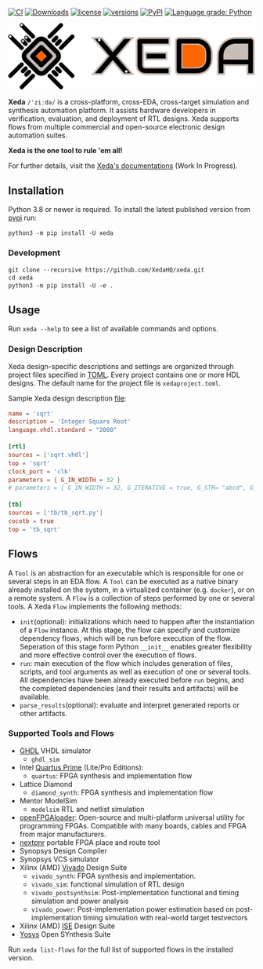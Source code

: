 
[![CI](https://github.com/XedaHQ/xeda/workflows/CI/badge.svg)](https://github.com/XedaHQ/xeda/actions?query=event%3Apush+branch%3Adev+workflow%3ACI) [![Downloads](https://static.pepy.tech/personalized-badge/xeda?period=total&units=none&left_color=black&right_color=orange&left_text=Downloads)](https://pepy.tech/project/xeda) [![license](https://img.shields.io/github/license/XedaHQ/xeda)](https://github.com/XedaHQ/xeda/blob/master/LICENSE.txt) [![versions](https://img.shields.io/pypi/pyversions/xeda)](https://pypi.org/project/xeda) [![PyPI](https://img.shields.io/pypi/v/xeda)](https://pypi.org/project/xeda/) [![Language grade: Python](https://img.shields.io/lgtm/grade/python/g/XedaHQ/xeda.svg?logo=lgtm&logoWidth=18)](https://lgtm.com/projects/g/XedaHQ/xeda/context:python)



[![Xeda Logo](https://raw.githubusercontent.com/XedaHQ/xeda/dev/xeda.png?raw=true)](https://github.com/XedaHQ/xeda)


**Xeda** `/ˈziːdə/` is a cross-platform, cross-EDA, cross-target simulation and synthesis automation platform.
It assists hardware developers in verification, evaluation, and deployment of RTL designs. Xeda supports flows from multiple commercial and open-source electronic design automation suites.

**Xeda is the one tool to rule 'em all!**

For further details, visit the [Xeda's documentations](http://xeda.rtfd.io/) (Work In Progress).




## Installation
Python 3.8 or newer is required. To install the latest published version from [pypi](https://pypi.org/project/xeda) run:
```
python3 -m pip install -U xeda
```

### Development
```
git clone --recursive https://github.com/XedaHQ/xeda.git
cd xeda
python3 -m pip install -U -e .
```

## Usage
Run `xeda --help` to see a list of available commands and options.


### Design Description

Xeda design-specific descriptions and settings are organized through project files specified in [TOML](https://toml.io/). Every project contains one or more HDL designs. The default name for the project file is `xedaproject.toml`.

Sample Xeda design description [file](./examples/vhdl/sqrt/sqrt.toml):

```toml
name = 'sqrt'
description = 'Integer Square Root'
language.vhdl.standard = "2008"

[rtl]
sources = ['sqrt.vhdl']
top = 'sqrt'
clock_port = 'clk'
parameters = { G_IN_WIDTH = 32 }
# parameters = { G_IN_WIDTH = 32, G_ITERATIVE = true, G_STR= "abcd", G_BITVECTOR="7'b0101001" }

[tb]
sources = ['tb/tb_sqrt.py']
cocotb = true
top = 'tb_sqrt'
```

## Flows
A `Tool` is an abstraction for an executable which is responsible for one or several steps in an EDA flow. A `Tool` can be executed as a native binary already installed on the system, in a virtualized container (e.g. `docker`), or on a remote system.
A `Flow` is a collection of steps performed by one or several tools. A Xeda `Flow` implements the following methods:
- `init`(optional): initializations which need to happen after  the instantiation of a `Flow` instance. At this stage, the flow can specify and customize dependency flows, which will be run before execution of the flow. Seperation of this stage form Python `__init__` enables greater flexibility and more effective control over the execution of flows.
- `run`: main execution of the flow which includes generation of files, scripts, and tool arguments as well as execution of one or several tools. All dependencies have been already executed before `run` begins, and the completed dependencies (and their results and artifacts) will be available.
- `parse_results`(optional): evaluate and interpret generated reports or other artifacts.

### Supported Tools and Flows

- [GHDL](https://github.com/ghdl/ghdl) VHDL simulator
  - `ghdl_sim`
- Intel [Quartus Prime](https://www.intel.com/content/www/us/en/software/programmable/quartus-prime/overview.html) (Lite/Pro Editions):
  - `quartus`: FPGA synthesis and implementation flow
- Lattice Diamond
  - `diamond_synth`: FPGA synthesis and implementation flow
- Mentor ModelSim
  - `modelsim` RTL and netlist simulation
- [openFPGAloader](https://github.com/trabucayre/openFPGALoader): Open-source and multi-platform universal utility for programming FPGAs. Compatible with many boards, cables and FPGA from major manufacturers.
- [nextpnr](https://github.com/YosysHQ/nextpnr) portable FPGA place and route tool
- Synopsys Design Compiler
- Synopsys VCS simulator
- Xilinx (AMD) [Vivado](https://www.xilinx.com/products/design-tools/vivado/vivado-ml.html) Design Suite
    - `vivado_synth`: FPGA synthesis and implementation.
    - `vivado_sim`: functional simulation of RTL design
    - `vivado_postsynthsim`: Post-implementation functional and timing simulation and power analysis
    - `vivado_power`: Post-implementation power estimation based on post-implementation timing simulation with real-world target testvectors
- Xilinx (AMD) [ISE](https://www.xilinx.com/products/design-tools/ise-design-suite.html) Design Suite
- [Yosys](https://github.com/YosysHQ/yosys) Open SYnthesis Suite


Run `xeda list-flows` for the full list of supported flows in the installed version.



